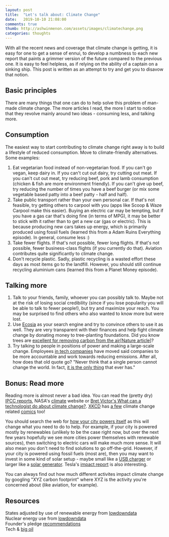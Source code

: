 ```yaml
---
layout: post
title:  "Let's talk about: Climate Change"
date:   2019-10-10 21:08:00
comments: true
thumb: http://ashwinmenon.com/assets/images/climatechange.png
categories: thoughts
---
```


With all the recent news and coverage that climate change is getting, it is easy for one to get a sense of ennui, to develop a numbness to each new report that paints a grimmer version of the future compared to the previous one. It is easy to feel helpless, as if relying on the ability of a captain on a sinking ship. This post is written as an attempt to try and get you to disavow that notion.

## Basic principles
There are many things that one can do to help solve this problem of man-made climate change. The more articles I read, the more I start to notice that they revolve mainly around two ideas - consuming less, and talking more.

## Consumption
The easiest way to start contributing to climate change right away is to build a lifestyle of reduced consumption. Move to climate-friendly alternatives. Some examples:
1. Eat vegetarian food instead of non-vegetarian food. If you can't go vegan, keep dairy in. If you can't cut out dairy, try cutting out meat. If you can't cut out meat, try reducing beef, pork and lamb consumption (chicken & fish are more environment friendly). If you can't give up beef, try reducing the number of times you have a beef burger (or mix some vegetable based patty into a beef patty - half and half).
2. Take public transport rather than your own personal car. If that's not feasible, try getting others to carpool with you (apps like Scoop & Waze Carpool make this easier). Buying an electric car may be tempting, but if you have a gas car that's doing fine (in terms of MPG), it may be better to stick with it rather than to get a new car (gas or electric). This is because producing new cars takes up energy, which is primarily produced using fossil fuels (learned this from a Adam Ruins Everything episode). In general, consume less :)
3. Take fewer flights. If that's not possible, fewer long flights. If that's not possible, fewer business-class flights (if you currently do that). Aviation contributes quite significantly to climate change.
4. Don't recycle plastic. Sadly, plastic recycling is a wasted effort these days as most items go to the landfill. However, you should still continue recycling aluminium cans (learned this from a Planet Money episode).

## Talking more
1. Talk to your friends, family, whoever you can possibly talk to. Maybe not at the risk of losing social credibility (since if you lose popularity you will be able to talk to fewer people!), but try and maximize your reach. You may be surprised to find others who also wanted to know more but were lost.
2. Use [Ecosia](www.ecosia.org) as your search engine and try to convince others to use it as well. They are very transparent with their finances and help fight climate change by donating money to tree-planting foundations. Did you know trees are [excellent for removing carbon from the air](https://blog.ecosia.org/how-trees-reduce-air-pollution-world-environment-day/)[[Nature article](https://www.nature.com/articles/srep29987)]?
3. Try talking to people in positions of power and making a large-scale change. Employees [in tech companies](https://twitter.com/AMZNforClimate) have moved said companies to be more accountable and work towards reducing emissions. After all, how does that old quote go? "Never think that a single person cannot change the world. In fact, [it is the only thing](https://twitter.com/nattyover/status/1175150366033420293) that ever has."

## Bonus: Read more
Reading more is almost never a bad idea. You can read the (pretty dry) [IPCC reports](https://www.ipcc.ch/reports/), NASA's [climate](climate.nasa.gov) website or [Bret Victor's What can a technologist do about climate change?](http://worrydream.com/ClimateChange/). [XKCD](https://xkcd.com/1732/) has [a few](https://xkcd.com/1321/) climate change related [comics](https://xkcd.com/1379/) too!

You should search the web for [how your city powers itself](https://lmgtfy.com/?q=how+does+seattle+get+its+power) as this will change what you need to do to help. For example, if your city is powered mostly by renewables (unlikely to be the case right now, but over the next few years hopefully we see more cities power themselves with renewable sources), then switching to electric cars will make much more sense. It will also mean you don't need to find solutions to go off-the-grid. However, if your city is powered using fossil fuels (most are), then you may want to invest in some kind of solar setup - maybe small like a [USB charger](https://smile.amazon.com/s?k=solar+powered+charger&ref=nb_sb_noss) or larger like a [solar generator](https://smile.amazon.com/s?k=solar+generator+jackery&ref=nb_sb_noss_2). Tesla's [impact report](https://www.tesla.com/ns_videos/tesla-impact-report-2019.pdf) is also interesting.

You can always find out how much different activites impact climate change by googling "XYZ carbon footprint" where XYZ is the activity you're concerned about (like aviation, for example).

## Resources
States adjusted by use of renewable energy from [lowdowndata](https://www.instagram.com/p/B3mxaDFgmAI/)  
Nuclear energy use from [lowdowndata](https://www.instagram.com/p/B4zzOr2g4_r/)  
Founder's pledge [recommendations](https://founderspledge.com/research/fp-climate-change)  
Tech & [big oil](https://logicmag.io/nature/oil-is-the-new-data/)

